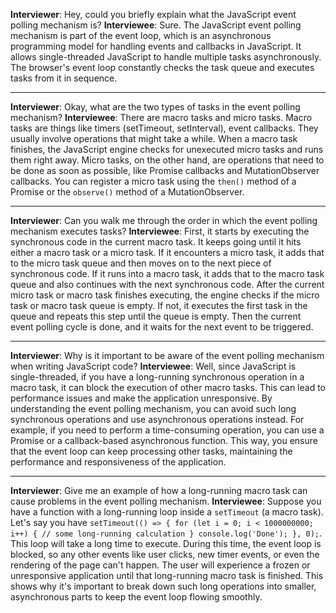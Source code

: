 **Interviewer**: Hey, could you briefly explain what the JavaScript event polling mechanism is?
**Interviewee**: Sure. The JavaScript event polling mechanism is part of the event loop, which is an asynchronous programming model for handling events and callbacks in JavaScript. It allows single-threaded JavaScript to handle multiple tasks asynchronously. The browser's event loop constantly checks the task queue and executes tasks from it in sequence.

------

**Interviewer**: Okay, what are the two types of tasks in the event polling mechanism?
**Interviewee**: There are macro tasks and micro tasks. Macro tasks are things like timers (setTimeout, setInterval), event callbacks. They usually involve operations that might take a while. When a macro task finishes, the JavaScript engine checks for unexecuted micro tasks and runs them right away. Micro tasks, on the other hand, are operations that need to be done as soon as possible, like Promise callbacks and MutationObserver callbacks. You can register a micro task using the `then()` method of a Promise or the `observe()` method of a MutationObserver.

------

**Interviewer**: Can you walk me through the order in which the event polling mechanism executes tasks?
**Interviewee**: First, it starts by executing the synchronous code in the current macro task. It keeps going until it hits either a macro task or a micro task. If it encounters a micro task, it adds that to the micro task queue and then moves on to the next piece of synchronous code. If it runs into a macro task, it adds that to the macro task queue and also continues with the next synchronous code. After the current micro task or macro task finishes executing, the engine checks if the micro task or macro task queue is empty. If not, it executes the first task in the queue and repeats this step until the queue is empty. Then the current event polling cycle is done, and it waits for the next event to be triggered.

------

**Interviewer**: Why is it important to be aware of the event polling mechanism when writing JavaScript code?
**Interviewee**: Well, since JavaScript is single-threaded, if you have a long-running synchronous operation in a macro task, it can block the execution of other macro tasks. This can lead to performance issues and make the application unresponsive. By understanding the event polling mechanism, you can avoid such long synchronous operations and use asynchronous operations instead. For example, if you need to perform a time-consuming operation, you can use a Promise or a callback-based asynchronous function. This way, you ensure that the event loop can keep processing other tasks, maintaining the performance and responsiveness of the application.

------

**Interviewer**: Give me an example of how a long-running macro task can cause problems in the event polling mechanism.
**Interviewee**: Suppose you have a function with a long-running loop inside a `setTimeout` (a macro task). Let's say you have `setTimeout(() => { for (let i = 0; i < 1000000000; i++) { // some long-running calculation } console.log('Done'); }, 0);`. This loop will take a long time to execute. During this time, the event loop is blocked, so any other events like user clicks, new timer events, or even the rendering of the page can't happen. The user will experience a frozen or unresponsive application until that long-running macro task is finished. This shows why it's important to break down such long operations into smaller, asynchronous parts to keep the event loop flowing smoothly.